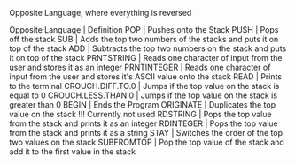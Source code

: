 Opposite Language, where everything is reversed

Opposite Language       | Definition
POP                     | Pushes onto the Stack
PUSH                    | Pops off the stack
SUB                     | Adds the top two numbers of the stacks and puts it on top of the stack
ADD                     | Subtracts the top two numbers on the stack and puts it on top of the stack
PRNTSTRING              | Reads one character of input from the user and stores it as an integer
PRNTINTEGER             | Reads one character of input from the user and stores it's ASCII value onto the stack
READ                    | Prints to the terminal
CROUCH.DIFF.TO.0         | Jumps if the top value on the stack is equal to 0
CROUCH.LESS.THAN.0       | Jumps if the top value on the stack is greater than 0
BEGIN                   | Ends the Program
ORIGINATE               | Duplicates the top value on the stack !!! Currently not used
RDSTRING                | Pops the top value from the stack and prints it as an integer
RDINTEGER               | Pops the top value from the stack and prints it as a string
STAY                    | Switches the order of the top two values on the stack
SUBFROMTOP              | Pop the top value of the stack and add it to the first value in the stack